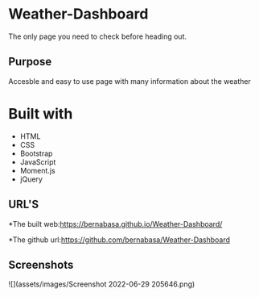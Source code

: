 # Weather-Dashboard
The only page you need to check before heading out.

## Purpose
Accesble and easy to use page with many information about the weather

# Built with
 * HTML 
 * CSS 
 * Bootstrap
 * JavaScript
 * Moment.js 
 * jQuery

 ## URL'S
 
  *The built web:https://bernabasa.github.io/Weather-Dashboard/


  *The github url:https://github.com/bernabasa/Weather-Dashboard

## Screenshots

![](assets/images/Screenshot 2022-06-29 205646.png)




